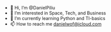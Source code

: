 - 👋 Hi, I’m @DanielPiliu
- 👀 I’m interested in Space, Tech, and Business 
- 🌱 I’m currently learning Python and TI-basics
- 📫 How to reach me danielwof@icloud.com

<!---
DanielPiliu/DanielPiliu is a ✨ special ✨ repository because its `README.md` (this file) appears on your GitHub profile.
You can click the Preview link to take a look at your changes.
--->
